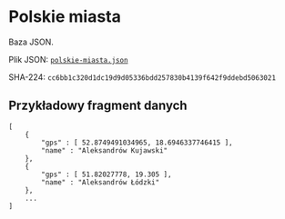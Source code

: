# Polskie miasta
Baza JSON.

Plik JSON: [`polskie-miasta.json`](polskie-miasta.json)

SHA-224: `cc6bb1c320d1dc19d9d05336bdd257830b4139f642f9ddebd5063021`

## Przykładowy fragment danych
```
[
    {
        "gps" : [ 52.8749491034965, 18.6946337746415 ],
        "name" : "Aleksandrów Kujawski"
    },
    {
        "gps" : [ 51.82027778, 19.305 ],
        "name" : "Aleksandrów Łódzki"
    },
    ...
]
```
